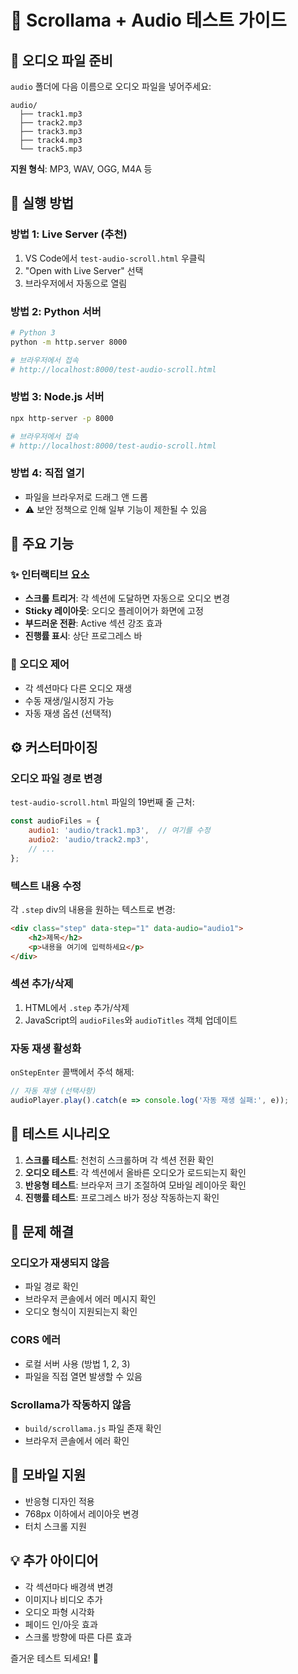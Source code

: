 # 🎵 Scrollama + Audio 테스트 가이드

## 📁 오디오 파일 준비

`audio` 폴더에 다음 이름으로 오디오 파일을 넣어주세요:

```
audio/
  ├── track1.mp3
  ├── track2.mp3
  ├── track3.mp3
  ├── track4.mp3
  └── track5.mp3
```

**지원 형식**: MP3, WAV, OGG, M4A 등

## 🚀 실행 방법

### 방법 1: Live Server (추천)
1. VS Code에서 `test-audio-scroll.html` 우클릭
2. "Open with Live Server" 선택
3. 브라우저에서 자동으로 열림

### 방법 2: Python 서버
```bash
# Python 3
python -m http.server 8000

# 브라우저에서 접속
# http://localhost:8000/test-audio-scroll.html
```

### 방법 3: Node.js 서버
```bash
npx http-server -p 8000

# 브라우저에서 접속
# http://localhost:8000/test-audio-scroll.html
```

### 방법 4: 직접 열기
- 파일을 브라우저로 드래그 앤 드롭
- ⚠️ 보안 정책으로 인해 일부 기능이 제한될 수 있음

## 🎨 주요 기능

### ✨ 인터랙티브 요소
- **스크롤 트리거**: 각 섹션에 도달하면 자동으로 오디오 변경
- **Sticky 레이아웃**: 오디오 플레이어가 화면에 고정
- **부드러운 전환**: Active 섹션 강조 효과
- **진행률 표시**: 상단 프로그레스 바

### 🎵 오디오 제어
- 각 섹션마다 다른 오디오 재생
- 수동 재생/일시정지 가능
- 자동 재생 옵션 (선택적)

## ⚙️ 커스터마이징

### 오디오 파일 경로 변경
`test-audio-scroll.html` 파일의 19번째 줄 근처:

```javascript
const audioFiles = {
    audio1: 'audio/track1.mp3',  // 여기를 수정
    audio2: 'audio/track2.mp3',
    // ...
};
```

### 텍스트 내용 수정
각 `.step` div의 내용을 원하는 텍스트로 변경:

```html
<div class="step" data-step="1" data-audio="audio1">
    <h2>제목</h2>
    <p>내용을 여기에 입력하세요</p>
</div>
```

### 섹션 추가/삭제
1. HTML에서 `.step` 추가/삭제
2. JavaScript의 `audioFiles`와 `audioTitles` 객체 업데이트

### 자동 재생 활성화
`onStepEnter` 콜백에서 주석 해제:

```javascript
// 자동 재생 (선택사항)
audioPlayer.play().catch(e => console.log('자동 재생 실패:', e));
```

## 🎯 테스트 시나리오

1. **스크롤 테스트**: 천천히 스크롤하며 각 섹션 전환 확인
2. **오디오 테스트**: 각 섹션에서 올바른 오디오가 로드되는지 확인
3. **반응형 테스트**: 브라우저 크기 조절하여 모바일 레이아웃 확인
4. **진행률 테스트**: 프로그레스 바가 정상 작동하는지 확인

## 🐛 문제 해결

### 오디오가 재생되지 않음
- 파일 경로 확인
- 브라우저 콘솔에서 에러 메시지 확인
- 오디오 형식이 지원되는지 확인

### CORS 에러
- 로컬 서버 사용 (방법 1, 2, 3)
- 파일을 직접 열면 발생할 수 있음

### Scrollama가 작동하지 않음
- `build/scrollama.js` 파일 존재 확인
- 브라우저 콘솔에서 에러 확인

## 📱 모바일 지원

- 반응형 디자인 적용
- 768px 이하에서 레이아웃 변경
- 터치 스크롤 지원

## 💡 추가 아이디어

- 각 섹션마다 배경색 변경
- 이미지나 비디오 추가
- 오디오 파형 시각화
- 페이드 인/아웃 효과
- 스크롤 방향에 따른 다른 효과

즐거운 테스트 되세요! 🚀

